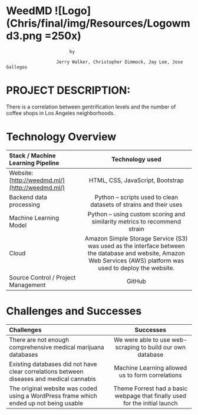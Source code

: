 # **WeedMD** ![Logo](Chris/final/img/Resources/Logowmd3.png =250x)

							by
							
	                   Jerry Walker, Christopher Dimmock, Jay Lee, Jose Gallegos

# PROJECT DESCRIPTION:

There is a correlation between gentrification levels and the number of coffee shops in Los Angeles neighborhoods.


# Technology Overview

| Stack / Machine Learning Pipeline   | Technology used   					|
| :---         		|     :---:      							|
|  Website: [http://weedmd.ml/](http://weedmd.ml/) | HTML, CSS, JavaScript, Bootstrap		|
|  Backend data processing  | Python – scripts used to clean datasets of strains and their uses	| 
|  Machine Learning Model | Python – using custom scoring and similarity metrics to recommend strain| 
|  Cloud	| Amazon Simple Storage Service (S3) was used as the interface between the database and website, Amazon Web Services (AWS) platform was used to deploy the website.|
|  Source Control / Project Management    | GitHub	|


# Challenges and Successes		
| Challenges 	| Successes	| 
| :---         		|     :---:      						|
| There are not enough comprehensive medical marijuana databases | We were able to use web-scraping to build our own database | 
| Existing databases did not have clear correlations between diseases and medical cannabis | Machine Learning allowed us to form correlations | 
| The original website was coded using a WordPress frame which ended up not being usable | Theme Forrest had a basic webpage that finally used for the initial launch | 

		



